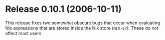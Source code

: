 # Release 0.10.1 (2006-10-11)

This release fixes two somewhat obscure bugs that occur when evaluating
Nix expressions that are stored inside the Nix store (`NIX-67`). These
do not affect most users.
